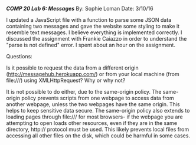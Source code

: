***COMP 20 Lab 6: Messages***
By: Sophie Loman
Date: 3/10/16

I updated a JavaScript file with a function to parse some JSON data containing two messages and gave the website some styling to make it resemble text messages. I believe everything is implemented correctly. I discussed the assignment with Frankie Caiazzo in order to understand the "parse is not defined" error. I spent about an hour on the assignment.

Questions:

Is it possible to request the data from a different origin (http://messagehub.herokuapp.com/) or from your local machine (from file:///) using XMLHttpRequest? Why or why not?

It is not possible to do either, due to the same-origin policy. The same-origin policy prevents scripts from one webpage to access data from another webpage, unless the two webpages have the same origin. This helps to keep sensitive data secure. The same-origin policy also extends to loading pages through file:/// for most browsers- if the webpage you are attempting to open loads other resources, even if they are in the same directory, http:// protocol must be used. This likely prevents local files from accessing all other files on the disk, which could be harmful in some cases.
